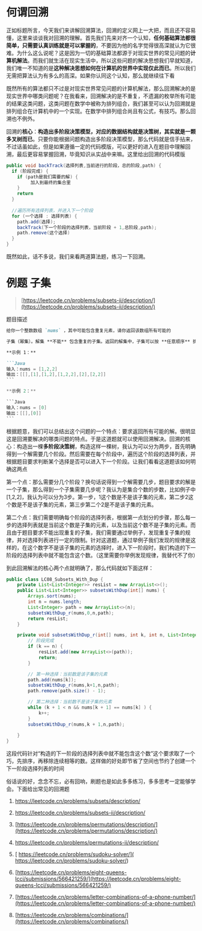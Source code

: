 # 何谓回溯

正如标题所言，今天我们来讲解回溯算法，回溯的定义网上一大把，而且还不容易懂，这里来谈谈我对回溯的理解。首先我们先来对齐一个认知，**任何基础算法都很简单，只需要认真训练就是可以掌握的**，不要因为他的名字觉得很高深就认为它很难。为什么这么说呢？这是因为一切的基础算法都源于对现实世界的常见问题的**计算机解法**。而我们就生活在现实生活中，所以这些问题的解决思想我们早就知道，我们唯一不知道的是**这种解决思想如何在计算机的世界中实现仅此而已**。所以我们无需把算法认为有多么的高深。如果你认同这个认知，那么就继续往下看

既然所有的算法都只不过是对现实世界常见问题的计算机解法，那么回溯解决的是现实世界中哪类问题呢？在我看来，回溯解决的是不重复，不遗漏的枚举所有可能的结果这类问题，这类问题在数学中被称为排列组合，我们甚至可以认为回溯就是排列组合在计算机中的一个实现。在数学中排列组合尚且有公式，有技巧。那么回溯也不例外。

回溯的**核心**：**构造出多阶段决策模型，对应的数据结构就是决策树，其实就是一颗多叉树而已**。只要你能根据问题构造出多阶段决策模型，那么代码就是信手拈来，不过话虽如此，但是如果遵循一定的代码模版，可以更好的进入在题目中理解回溯，最后更容易掌握回溯，毕竟知识从实战中来嘛。这里给出回溯的代码模版

```Java
public void backTrack(选择列表,当前进行的阶段，总的阶段,path) {
  if (阶段完成) {
    if (path是我们需要的解) {
         加入到最终的集合里
    }
    return
  }
  
  //遍历所有选择列表，并进入下一个阶段
  for (一个选择 : 选择列表) {
    path.add(选择);
    backTrack(下一个阶段的选择列表，当前阶段 + 1,总阶段,path);
    path.remove(这个选择)
  }
}
```

既然如此，话不多说，我们来看两道算法题，练习一下回溯。



# 例题  子集

> [https://leetcode.cn/problems/subsets-ii/description/](https://leetcode.cn/problems/subsets-ii/description/)

题目描述

~~~markdown
给你一个整数数组 `nums` ，其中可能包含重复元素，请你返回该数组所有可能的

子集（幂集）。解集 **不能** 包含重复的子集。返回的解集中，子集可以按 **任意顺序** 排列。

**示例 1：**

```Java
输入：nums = [1,2,2]
输出：[[],[1],[1,2],[1,2,2],[2],[2,2]]
```

**示例 2：**

```Java
输入：nums = [0]
输出：[[],[0]]
```
~~~



根据题意，我们可以总结出这个问题的一个特点：要求返回所有可能的解。很明显这是回溯要解决的哪类问题的特点。于是这道题就可以使用回溯解决。回溯的核心：构造出一棵**多阶段决策树**，构造这样一棵树，我认为可以分为两步，首先明确得到一个解需要几个阶段。然后需要在每个阶段中，遍历这个阶段的选择列表，并根据题目要求判断某个选择是否可以进入下一个阶段。让我们看看这道题该如何明确这两点

第一个点：那么需要分几个阶段？换句话说得到一个解需要几步，题目要求的解是一个子集，那么得到一个子集需要几步呢？我认为是集合个数的步数，比如例子中[1,2,2]，我认为可以分为3步。第一步，1这个数是不是该子集的元素，第二步2这个数是不是该子集的元素，第三步第二个2是不是该子集的元素。

第二个点：我们需要明确每个阶段的选择列表，根据第一点划分的步骤，那么每一步的选择列表就是当前这个数是子集的元素，以及当前这个数不是子集的元素。而且由于题目要求不能出现重复的子集，我们需要通过举例子，发现重复子集的规律，并对选择列表进行一定的限制。针对这道题，通过举例子我们发现的规律是这样的，在这个数字不是该子集的元素的选择时，进入下一阶段时，我们构造的下一阶段的选择列表中就不能包含这个数。（这里需要你举例发现规律，我替代不了你）

到此回溯解法的核心两个点就明确了，那么代码就如下面这样：

```Java
public class LC08_Subsets_With_Dup {
    private List<List<Integer>> resList = new ArrayList<>();
    public List<List<Integer>> subsetsWithDup(int[] nums) {
        Arrays.sort(nums);
        int n = nums.length;
        List<Integer> path = new ArrayList<>(n);
        subsetsWithDup_r(nums,0,n,path);
        return resList;
    }

    private void subsetsWithDup_r(int[] nums, int k, int n, List<Integer> path) {
        // 阶段完成
        if (k == n) {
            resList.add(new ArrayList<>(path));
            return;
        }

        // 第一种选择：当前数是该子集的元素
        path.add(nums[k]);
        subsetsWithDup_r(nums,k+1,n,path);
        path.remove(path.size() - 1);

        // 第二种选择：当前数不是该子集的元素
        while (k + 1 < n && nums[k + 1] == nums[k] ) {
            k++;
        }
        subsetsWithDup_r(nums,k + 1,n,path);
        
    }
}
```

这段代码针对“构造的下一阶段的选择列表中就不能包含这个数”这个要求取了一个巧，先排序，再移除连续相等的数。这样做的好处即节省了空间也节约了创建一个下一阶段选择列表的时间

俗话说的好，念念不忘，必有回响，刷题也是如此多多练习，多多思考一定能够学会。下面给出常见的回溯题

1. [https://leetcode.cn/problems/subsets/description/ ](https://leetcode.cn/problems/subsets/description/ )

2. [https://leetcode.cn/problems/subsets-ii/description/ ](https://leetcode.cn/problems/subsets-ii/description/ )

3. [https://leetcode.cn/problems/permutations/description/](https://leetcode.cn/problems/permutations/description/)

4. [https://leetcode.cn/problems/permutations-ii/description/ ](https://leetcode.cn/problems/permutations-ii/description/ )

5. [ https://leetcode.cn/problems/sudoku-solver/]( https://leetcode.cn/problems/sudoku-solver/)

6. [https://leetcode.cn/problems/eight-queens-lcci/submissions/566421259/](https://leetcode.cn/problems/eight-queens-lcci/submissions/566421259/)

7. [https://leetcode.cn/problems/letter-combinations-of-a-phone-number/](https://leetcode.cn/problems/letter-combinations-of-a-phone-number/)

8. [https://leetcode.cn/problems/combinations/](https://leetcode.cn/problems/combinations/)

























